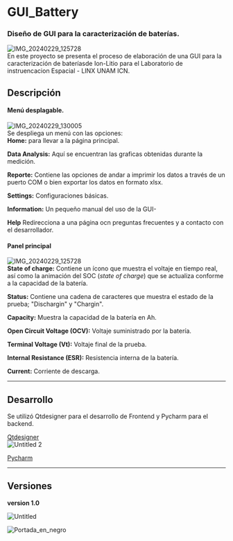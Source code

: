 # GUI_Battery
### Diseño de GUI para la caracterización de baterías.  

![IMG_20240229_125728](https://github.com/user-attachments/assets/79d56612-d358-4405-95d6-1bd0056a3eba)  
En este proyecto se presenta el proceso de elaboración de una GUI para la caracterización de bateríasde Ion-Litio para el Laboratorio de instruencacion Espacial - LINX UNAM ICN. 

## Descripción  

#### Menú desplagable.  
![IMG_20240229_130005](https://github.com/user-attachments/assets/ea0f89ee-3c65-4cbd-816c-42a2506165f0)  
Se despliega un menú con las opciones:  
**Home:**  para llevar a la página principal.   

**Data Analysis:** Aquí se encuentran las graficas obtenidas durante la medición.  

**Reporte:** Contiene las opciones de andar a imprimir los datos a través de un puerto COM o bien exportar los datos en formato xlsx.  

**Settings:** Configuraciones básicas.  

**Information:** Un pequeño manual del uso de la GUI-  

**Help** Redirecciona a una página ocn preguntas frecuentes y a contacto con el desarrollador.



#### Panel principal
![IMG_20240229_125728](https://github.com/user-attachments/assets/8ebfcfb7-9552-4bbe-817f-29d456fca34f)  
**State of charge:** Contiene un ícono que muestra el voltaje en tiempo real, así como la animación del SOC (_state of charge_)  que se actualiza conforme a la capacidad de la batería.  

**Status:** Contiene una cadena de caracteres que muestra el estado de la prueba; "Dischargin" y "Chargin".  

**Capacity:** Muestra la capacidad de la batería en Ah.  

**Open Circuit Voltage (OCV):** Voltaje suministrado por la batería.  

**Terminal Voltage (Vt):** Voltaje final de la prueba.  

**Internal Resistance (ESR):** Resistencia interna de la batería.  

**Current:** Corriente de descarga.  


---


## Desarrollo

Se utilizó Qtdesigner para el desarrollo de Frontend y Pycharm para el backend.  

[Qtdesigner](https://doc.qt.io/qt-6/qtdesigner-manual.html)   
![Untitled 2](https://github.com/user-attachments/assets/f6da60c8-94ec-4e61-a1dc-1d2f61defaf9)

[Pycharm](https://www.jetbrains.com/es-es/pycharm/download/)  

---


## Versiones  


**version 1.0**  

![Untitled](https://github.com/user-attachments/assets/751c00c5-7885-4475-9f94-990f371c2c5b)  



![Portada_en_negro](https://github.com/user-attachments/assets/3a0979ae-b10f-4aff-8656-7b9ea6ba8229)

